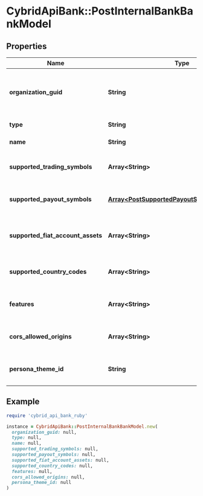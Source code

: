 # CybridApiBank::PostInternalBankBankModel

## Properties

| Name | Type | Description | Notes |
| ---- | ---- | ----------- | ----- |
| **organization_guid** | **String** | The organization GUID for which to create the bank. |  |
| **type** | **String** | The type of bank. |  |
| **name** | **String** | The name of the bank. |  |
| **supported_trading_symbols** | **Array&lt;String&gt;** | The trading symbols supported by the bank. |  |
| **supported_payout_symbols** | [**Array&lt;PostSupportedPayoutSymbolsBankModel&gt;**](PostSupportedPayoutSymbolsBankModel.md) | The payout symbols supported by the bank. | [optional] |
| **supported_fiat_account_assets** | **Array&lt;String&gt;** | The fiat account assets supported by the bank. |  |
| **supported_country_codes** | **Array&lt;String&gt;** | The country codes supported by the bank. |  |
| **features** | **Array&lt;String&gt;** | The features supported by the bank. |  |
| **cors_allowed_origins** | **Array&lt;String&gt;** | The list of allowed CORS origin URIs. | [optional] |
| **persona_theme_id** | **String** | The persona theme ID for the bank. | [optional] |

## Example

```ruby
require 'cybrid_api_bank_ruby'

instance = CybridApiBank::PostInternalBankBankModel.new(
  organization_guid: null,
  type: null,
  name: null,
  supported_trading_symbols: null,
  supported_payout_symbols: null,
  supported_fiat_account_assets: null,
  supported_country_codes: null,
  features: null,
  cors_allowed_origins: null,
  persona_theme_id: null
)
```

